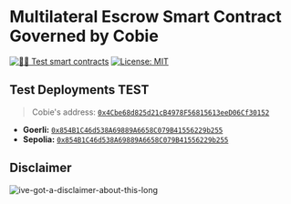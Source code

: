 # Multilateral Escrow Smart Contract Governed by Cobie

[![🕵️‍♂️ Test smart contracts](https://github.com/pcaversaccio/escrow-contract/actions/workflows/test-contracts.yml/badge.svg)](https://github.com/pcaversaccio/escrow-contract/actions/workflows/test-contracts.yml)
[![License: MIT](https://img.shields.io/badge/License-MIT-blue.svg)](https://opensource.org/license/mit)

## Test Deployments TEST

> Cobie's address: [`0x4Cbe68d825d21cB4978F56815613eeD06Cf30152`](https://etherscan.io/address/0x4Cbe68d825d21cB4978F56815613eeD06Cf30152)

- **Goerli:** [`0x854B1C46d538A69889A6658C079B41556229b255`](https://goerli.etherscan.io/address/0x854B1C46d538A69889A6658C079B41556229b255)
- **Sepolia:** [`0x854B1C46d538A69889A6658C079B41556229b255`](https://sepolia.etherscan.io/address/0x854B1C46d538A69889A6658C079B41556229b255)

## Disclaimer

![ive-got-a-disclaimer-about-this-long](https://user-images.githubusercontent.com/25297591/154054324-6639d92d-0133-416c-b929-374ba7bb9218.jpg)
